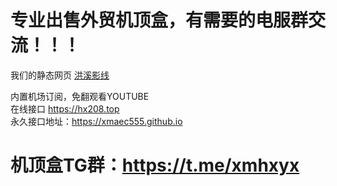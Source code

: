 # 专业出售外贸机顶盒，有需要的电服群交流！！！
我们的静态网页  <a href="https://xmaec555.github.io/ind.html">洪溪影线</a>

内置机场订阅，免翻观看YOUTUBE  
在线接口  https://hx208.top   
永久接口地址：https://xmaec555.github.io
# 机顶盒TG群：https://t.me/xmhxyx
